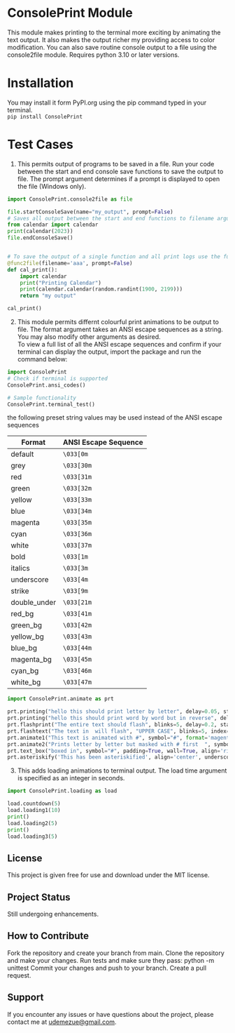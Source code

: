 # ConsolePrint Module
This module makes printing to the terminal more exciting by animating the text output.
It also makes the output richer my providing access to color modification.
You can also save routine console output to a file using the console2file module.
Requires python 3.10 or later versions.

# Installation
You may install it form PyPI.org using the pip command typed in your terminal.<br>
`pip install ConsolePrint`

# Test Cases
1.  This permits output of programs to be saved in a file.  Run your code between the start and end console save functions to save the output to file.  The prompt argument determines if a prompt is displayed to open the file (Windows only).
```python
import ConsolePrint.console2file as file  

file.startConsoleSave(name="my_output", prompt=False)
# Saves all output between the start and end functions to filename argument
from calendar import calendar
print(calendar(2023))
file.endConsoleSave()


# To save the output of a single function and all print logs use the func2file decorator
@func2file(filename='aaa', prompt=False)
def cal_print():
    import calendar
    print("Printing Calendar")
    print(calendar.calendar(random.randint(1900, 2199)))
    return "my output"

cal_print()

```
2.  This module permits differnt colourful print animations to be output to file.  The format argument takes an ANSI escape sequences as a string.  You may also modify other arguments as desired.<br>
To view a full list of all the ANSI escape sequences and confirm if your terminal can display the output, import the package and run the command below:
```python
import ConsolePrint
# Check if terminal is supported
ConsolePrint.ansi_codes()

# Sample functionality
ConsolePrint.terminal_test()
```

the following preset string values may be used instead of the ANSI escape sequences

| Format         | ANSI Escape Sequence |
|----------------|----------------------|
| default        |   `\033[0m`          |
| grey           |   `\033[30m`         |
| red            |   `\033[31m`         |
| green          |   `\033[32m`         |
| yellow         |   `\033[33m`         |
| blue           |   `\033[34m`         |
| magenta        |   `\033[35m`         |
| cyan           |   `\033[36m`         |
| white          |   `\033[37m`         |
| bold           |   `\033[1m`          |
| italics        |   `\033[3m`          |
| underscore     |   `\033[4m`          |
| strike         |   `\033[9m`          |
| double_under   |   `\033[21m`         |
| red_bg         |   `\033[41m`         |
| green_bg       |   `\033[42m`         |
| yellow_bg      |   `\033[43m`         |
| blue_bg        |   `\033[44m`         |
| magenta_bg     |   `\033[45m`         |
| cyan_bg        |   `\033[46m`         |
| white_bg       |   `\033[47m`         |


```python
import ConsolePrint.animate as prt 

prt.printing("hello this should print letter by letter", delay=0.05, style="letter", stay=True, rev=False, format='strike')
prt.printing("hello this should print word by word but in reverse", delay=0.3, style="word", stay=True, rev=True, format='red_bg')
prt.flashprint("The entire text should flash", blinks=5, delay=0.2, stay=True, format='green')
prt.flashtext("The text in  will flash", "UPPER CASE", blinks=5, index=12, delay=0.2, format='yellow')
prt.animate1("This text is animated with #", symbol="#", format='magenta')
prt.animate2("Prints letter by letter but masked with # first  ", symbol="#", delay=0.05, format="\033[48;5;150m")
prt.text_box("boxed in", symbol="#", padding=True, wall=True, align='right', format='\033[48;5;4m')
prt.asteriskify('This has been asteriskified', align='center', underscore=True, format='cyan')
```

3.  This adds loading animations to terminal output.  The load time argument is specified as an integer in seconds.
```python
import ConsolePrint.loading as load  

load.countdown(5)
load.loading1(10)
print()
load.loading2(5)
print()
load.loading3(5)
```
## License
This project is given free for use and download under the MIT license.

## Project Status
Still undergoing enhancements.

## How to Contribute
Fork the repository and create your branch from main.
Clone the repository and make your changes.
Run tests and make sure they pass: python -m unittest
Commit your changes and push to your branch.
Create a pull request.

## Support
If you encounter any issues or have questions about the project, please contact me at udemezue@gmail.com.

